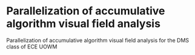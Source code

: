 # Parallelization of accumulative algorithm visual field analysis
Parallelization of accumulative algorithm visual field analysis for the DMS class of ECE UOWM

